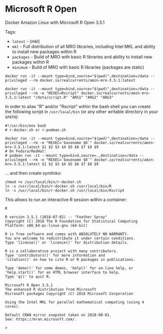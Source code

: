 Microsoft R Open
================

Docker Amazon Linux with Microsoft R Open 3.5.1

Tags:
  - `latest` - (mkl)
  - `mkl` - Full distribution of all MRO libraries, including Intel MKL and ability to install new packages within R
  - `packages` - Build of MRO with basic R libraries and ability to install new packages within R
  - `minimum` - Build of MRO with basic R libraries (packages are static)

```
docker run -it --mount type=bind,source="$(pwd)",destination=/data --privileged --rm docker.io/realcurrents/amzn-mro-3.5.1:latest

docker run -it --mount type=bind,source="$(pwd)",destination=/data --privileged --rm -e "REXEC=Rscript" docker.io/realcurrents/amzn-mro-3.5.1:latest "/data/script.R" "ARG1" "ARG2" "ARG3"
```

In order to alias "R" and/or "Rscript" within the bash shell you can create the following script in `/usr/local/bin` (or any other writable directory in your `$PATH`):

    #!/usr/bin/env bash
    # r-docker.sh or r-podman.sh

    docker run -it --mount type=bind,source="$(pwd)",destination=/data --privileged --rm -e "REXEC=`basename $0`" docker.io/realcurrents/amzn-mro-3.5.1:latest $1 $2 $3 $4 $5 $6 $7 $8 $9
    # On Fedora/RedHat:
    # podman run -it --mount type=bind,source=.,destination=/data --privileged --rm -e "REXEC=`basename $0`" docker.io/realcurrents/amzn-mro-3.5.1:latest $1 $2 $3 $4 $5 $6 $7 $8 $9

... and then create symlinks:

    chmod +x /usr/local/bin/r-docker.sh
    ln -s /usr/local/bin/r-docker.sh /usr/local/bin/R
    ln -s /usr/local/bin/r-docker.sh /usr/local/bin/Rscript

This allows to run an interactive R session within a container:

    R

    R version 3.5.1 (2018-07-02) -- "Feather Spray"
    Copyright (C) 2018 The R Foundation for Statistical Computing
    Platform: x86_64-pc-linux-gnu (64-bit)
    
    R is free software and comes with ABSOLUTELY NO WARRANTY.
    You are welcome to redistribute it under certain conditions.
    Type 'license()' or 'licence()' for distribution details.
    
    R is a collaborative project with many contributors.
    Type 'contributors()' for more information and
    'citation()' on how to cite R or R packages in publications.
    
    Type 'demo()' for some demos, 'help()' for on-line help, or
    'help.start()' for an HTML browser interface to help.
    Type 'q()' to quit R.
    
    Microsoft R Open 3.5.1
    The enhanced R distribution from Microsoft
    Microsoft packages Copyright (C) 2018 Microsoft Corporation
    
    Using the Intel MKL for parallel mathematical computing (using 4 cores).
    
    Default CRAN mirror snapshot taken on 2018-08-01.
    See: https://mran.microsoft.com/.
    
    > 
